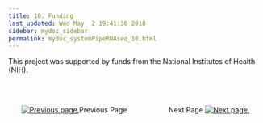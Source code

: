 ```yaml
---
title: 10. Funding
last_updated: Wed May  2 19:41:30 2018
sidebar: mydoc_sidebar
permalink: mydoc_systemPipeRNAseq_10.html
---
```


This project was supported by funds from the National Institutes of Health (NIH).

<br><br><center><a href="mydoc_systemPipeRNAseq_09.html"><img src="images/left_arrow.png" alt="Previous page."></a>Previous Page &nbsp; &nbsp; &nbsp; &nbsp; &nbsp; &nbsp; &nbsp; &nbsp; &nbsp; &nbsp; Next Page
<a href="mydoc_systemPipeRNAseq_11.html"><img src="images/right_arrow.png" alt="Next page."></a></center>
